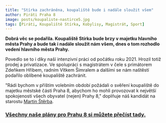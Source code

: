 ```yaml
---
title: "Stírka zachráněna, koupaliště bude i nadále sloužit všem"
author: Piráti Praha 8
image: posts/koupaliste-nastirce5.jpg
tags: [Piráti, Koupaliště Stírka, Kobylisy, Magistrát, Sport]
---
```


**Dobrá věc se podařila. Koupaliště Stírka bude brzy v majetku hlavního města Prahy a bude tak i nadále sloužit nám všem, dnes o tom rozhodlo vedení hlavního města Prahy.**

Povedlo se to i díky naší intenzivní práci od počátku roku 2021. Hrozil totiž prodej a privatizace. Ve spolupráci s magistrátem v čele s primátorem Zdeňkem Hřibem, radním Vítkem Šimralem a dalšími se nám naštěstí podařilo oblíbené koupaliště zachránit.

"Rádi bychom v příštím volebním období požádali o svěření koupaliště do majetku městské části Praha 8, abychom ho mohli provozovat k největší spokojenosti všech obyvatel (nejen) Prahy 8," doplňuje náš kandidát na starostu [Martin Štěrba](http://praha8.pirati.cz/lide/martin-sterba.html).

### [Všechny naše plány pro Prahu 8 si můžete přečíst tady.](https://praha8.pirati.cz/volby/2022-komunalni.html?pohled=program)
